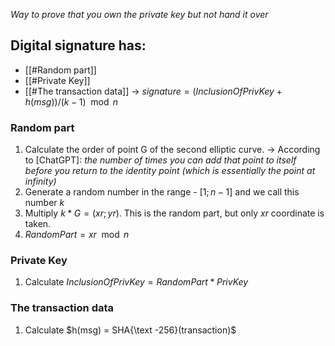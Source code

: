 *Way to prove that you own the private key but not hand it over*

## Digital signature has:
- [[#Random part]]
- [[#Private Key]]
- [[#The transaction data]]
-> $signature = (InclusionOfPrivKey + h(msg)) / (k - 1) \mod n$

### Random part
1) Calculate the order of point G of the second elliptic curve.
		-> According to [ChatGPT]: *the number of times you can add that point to itself before you return to the identity point (which is essentially the point at infinity)*
2) Generate a random number in the range - $[1; n - 1]$ and we call this number *k*
3) Multiply $k * G = (xr; yr)$. This is the random part, but only $xr$ coordinate is taken. 
4) $RandomPart=xr \mod n$ 
### Private Key
1) Calculate $InclusionOfPrivKey = RandomPart * PrivKey$ 
### The transaction data
1) Calculate $h(msg) = SHA{\text -256}(transaction)$  
